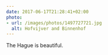 ```yaml
---
date: 2017-06-17T21:28:41+02:00
photo:
- url: /images/photos/1497727721.jpg
  alt: Hofvijver and Binnenhof
---
```

The Hague is beautiful.
